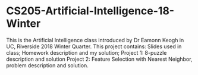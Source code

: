 # CS205-Artificial-Intelligence-18-WinterThis is the Artificial Intelligence class introduced by Dr Eamonn Keogh in UC, Riverside 2018 Winter Quarter.This project contains:Slides used in class;Homework description and my solution;Project 1: 8-puzzle description and solutionProject 2: Feature Selection with Nearest Neighbor, problem description and solution.